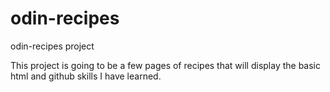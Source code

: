 # odin-recipes
odin-recipes project

This project is going to be a few pages of recipes that
will display the basic html and github skills I have learned.
